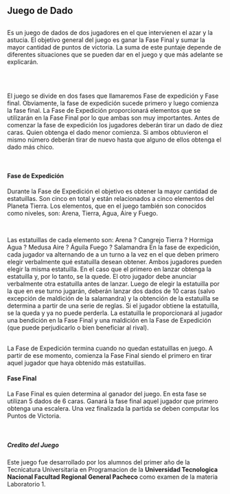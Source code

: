 # <h2>Juego de Dado<h2>
<p>Es un juego de dados de dos jugadores en el que intervienen el azar y la astucia.
El objetivo general del juego es ganar la Fase Final y sumar la mayor cantidad de puntos de victoria. La suma de este puntaje depende de diferentes situaciones que se pueden dar en el juego y que más adelante se explicarán.</p>
<br>
<br>
<p>El juego se divide en dos fases que llamaremos Fase de expedición y Fase final. Obviamente, la fase de expedición sucede primero y luego comienza la fase final. La Fase de Expedición proporcionará elementos que se utilizarán en la Fase Final por lo que ambas son muy importantes.
Antes de comenzar la fase de expedición los jugadores deberán tirar un dado de diez caras. Quien obtenga el dado menor comienza. Si ambos obtuvieron el mismo número deberán tirar de nuevo hasta que alguno de ellos obtenga el dado más chico.</p>
<br>
<h4>Fase de Expedición</h4>
<p>Durante la Fase de Expedición el objetivo es obtener la mayor cantidad de estatuillas. Son cinco en total y están relacionados a cinco elementos del Planeta Tierra.
Los elementos, que en el juego también son conocidos como niveles, son: Arena, Tierra, Agua, Aire y Fuego.</p>
<br>
<p>Las estatuillas de cada elemento son:
Arena ? Cangrejo		Tierra ? Hormiga		Agua ? Medusa	
Aire ? Águila		Fuego ? Salamandra
En la fase de expedición, cada jugador va alternando de a un turno a la vez en el que deben primero elegir verbalmente qué estatuilla desean obtener. Ambos jugadores pueden elegir la misma estatuilla. En el caso que el primero en lanzar obtenga la estatuilla y, por lo tanto, se la quede. El otro jugador debe anunciar verbalmente otra estatuilla antes de lanzar.
Luego de elegir la estatuilla por la que en ese turno jugarán, deberán lanzar dos dados de 10 caras (salvo excepción de maldición de la salamandra)  y la obtención de la estatuilla se determina a partir de una serie de reglas. Si el jugador obtiene la estatuilla, se la queda y ya no puede perderla. La estatuilla le proporcionará al jugador una bendición en la Fase Final y una maldición en la Fase de Expedición (que puede perjudicarlo o bien beneficiar al rival).</p>
<br>
La Fase de Expedición termina cuando no quedan estatuillas en juego. A partir de ese momento, comienza la Fase Final siendo el primero en tirar aquel jugador que haya obtenido más estatuillas.
<br>
<h4>Fase Final</h4>
<p>La Fase Final es quien determina al ganador del juego. En esta fase se utilizan 5 dados de 6 caras. Ganará la fase final aquel jugador que primero obtenga una escalera.
Una vez finalizada la partida se deben computar los Puntos de Victoria.</p>
<br>
<h5>Credito del Juego</h5>
<p>Este juego fue desarrollado por los alumnos del primer año de la Tecnicatura Universitaria en Programacion de la <b>Universidad Tecnologica Nacional Facultad Regional General Pacheco</b> como examen de la materia Laboratorio 1.</p>
